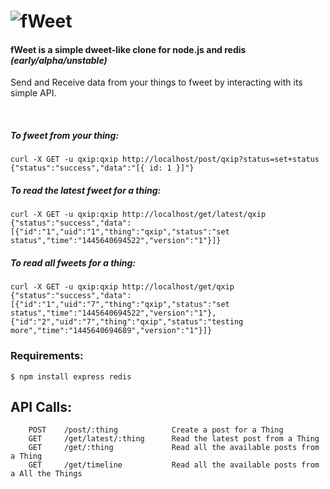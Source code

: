 # ![fWeet](http://i.imgur.com/czjXDLf.png)

#### fWeet is a simple dweet-like clone for node.js and redis _(early/alpha/unstable)_

Send and Receive data from your things to fweet by interacting with its simple API.

<br/>

##### To fweet from your thing:
```
curl -X GET -u qxip:qxip http://localhost/post/qxip?status=set+status
{"status":"success","data":"[{ id: 1 }]"}
```

##### To read the latest fweet for a thing:
```
curl -X GET -u qxip:qxip http://localhost/get/latest/qxip
{"status":"success","data":[{"id":"1","uid":"1","thing":"qxip","status":"set status","time":"1445640694522","version":"1"}]}
```

##### To read all fweets for a thing:
```
curl -X GET -u qxip:qxip http://localhost/get/qxip
{"status":"success","data":[{"id":"1","uid":"7","thing":"qxip","status":"set status","time":"1445640694522","version":"1"},{"id":"2","uid":"7","thing":"qxip","status":"testing more","time":"1445640694689","version":"1"}]}
```

### Requirements:
```
$ npm install express redis
```

## API Calls:
```
    POST    /post/:thing            Create a post for a Thing
    GET     /get/latest/:thing      Read the latest post from a Thing
    GET     /get/:thing             Read all the available posts from a Thing
    GET     /get/timeline           Read all the available posts from a All the Things
```

